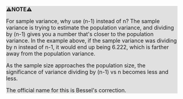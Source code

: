 <div style="margin:2em; background-color: #e0e0e0;">

<strong>⚠️NOTE️️️⚠️</strong>

For sample variance, why use (n-1) instead of n? The sample variance is trying to estimate the population variance, and dividing by (n-1) gives you a number that's closer to the population variance. In the example above, if the sample variance was dividing by n instead of n-1, it would end up being 6.222, which is farther away from the population variance.

As the sample size approaches the population size, the significance of variance dividing by (n-1) vs n becomes less and less.

The official name for this is Bessel's correction.
</div>

